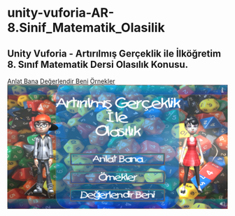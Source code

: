# unity-vuforia-AR-8.Sinif_Matematik_Olasilik
## Unity Vuforia - Artırılmış Gerçeklik ile İlköğretim 8. Sınıf Matematik Dersi Olasılık Konusu.
[Anlat Bana](https://www.youtube.com/watch?v=L1_leWNnV9Q)
[Değerlendir Beni](https://www.youtube.com/watch?v=3F_PHC4CMC4)
[Örnekler](https://www.youtube.com/watch?v=lgPxbFjZfuM)
[![Cover](github/cover.png)](https://www.youtube.com/@ilkadam "Cover")
